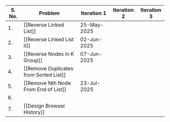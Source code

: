 | S. No. | Problem                               | Iteration 1 | Iteration 2 | Iteration 3 |
| ------ | ------------------------------------- | ----------- | ----------- | ----------- |
| 1.     | [[Reverse Linked List]]               | 25-May-2025 |             |             |
| 2.     | [[Reverse Linked List II]]            | 02-Jun-2025 |             |             |
| 3.     | [[Reverse Nodes in K Group]]          | 07-Jun-2025 |             |             |
| 4.     | [[Remove Duplicates from Sorted List]] |             |             |             |
| 5.     | [[Remove Nth Node From End of List]]  | 23-Jul-2025 |             |             |
| 6.     |                                       |             |             |             |
| 7.     | [[Design Browser History]]            |             |             |             |
